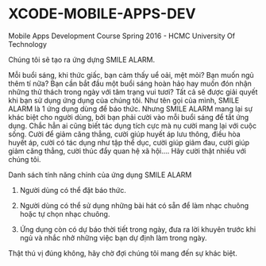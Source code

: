 # XCODE-MOBILE-APPS-DEV
Mobile Apps Development Course Spring 2016 - HCMC University Of Technology

Chúng tôi sẽ tạo ra ứng dựng SMILE ALARM.

Mỗi buổi sáng, khi thức giấc, bạn cảm thấy uể oải, mệt mỏi? Bạn muốn ngủ thêm tí nữa? Bạn cần bắt đầu một buổi sáng hoàn hảo hay muốn đón nhận những thử thách trong ngày với tâm trạng vui tươi? Tất cả sẽ được giải quyết khi bạn sử dụng ứng dụng của chúng tôi. 
Như tên gọi của mình, SMILE ALARM là 1 ứng dụng dùng để báo thức. Nhưng SMILE ALARM mang lại sự khác biệt cho người dùng, bởi bạn phải cười vào mỗi buổi sáng để tắt ứng dụng. Chắc hẳn ai cũng biết tác dụng tích cực mà nụ cười mang lại với cuộc sống. Cười để giảm căng thẳng, cười giúp huyết áp lưu thông, điều hòa huyết áp, cười có tác dụng như tập thể dục, cười giúp giảm đau, cười giúp giảm căng thẳng, cười thúc đẩy quan hệ xã hội.... Hãy cười thật nhiều với chúng tôi.

Danh sách tính năng chính của ứng dụng SMILE ALARM

1. Người dùng có thể đặt báo thức. 

2. Người dùng có thể sử dụng những bài hát có sẵn để làm nhạc chuông hoặc tự chọn nhạc chuông.

3. Ứng dụng còn có dự báo thời tiết trong ngày, đưa ra lời khuyên trước khi ngủ  và nhắc nhở những việc bạn dự định làm trong ngày.

Thật thú vị đúng không, hãy chờ đợi chúng tôi mang đến sự khác biệt.
